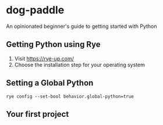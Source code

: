 # dog-paddle
An opinionated beginner's guide to getting started with Python

## Getting Python using Rye

1. Visit https://rye-up.com/
2. Choose the installation step for your operating system

## Setting a Global Python

`rye config --set-bool behavior.global-python=true`

## Your first project
